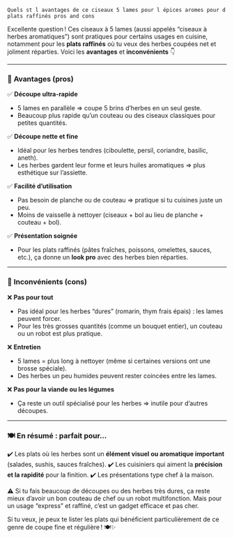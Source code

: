 ```basic
Quels st l avantages de ce ciseaux 5 lames pour l épices aromes pour d plats raffinés pros and cons 
```

Excellente question ! Ces ciseaux à 5 lames (aussi appelés “ciseaux à herbes aromatiques”) sont pratiques pour certains usages en cuisine, notamment pour les **plats raffinés** où tu veux des herbes coupées net et joliment réparties. Voici les **avantages** et **inconvénients** 👇

------

### 🍃 **Avantages (pros)**

✅ **Découpe ultra-rapide**

- 5 lames en parallèle ⇒ coupe 5 brins d’herbes en un seul geste.
- Beaucoup plus rapide qu’un couteau ou des ciseaux classiques pour petites quantités.

✅ **Découpe nette et fine**

- Idéal pour les herbes tendres (ciboulette, persil, coriandre, basilic, aneth).
- Les herbes gardent leur forme et leurs huiles aromatiques ⇒ plus esthétique sur l’assiette.

✅ **Facilité d’utilisation**

- Pas besoin de planche ou de couteau ⇒ pratique si tu cuisines juste un peu.
- Moins de vaisselle à nettoyer (ciseaux + bol au lieu de planche + couteau + bol).

✅ **Présentation soignée**

- Pour les plats raffinés (pâtes fraîches, poissons, omelettes, sauces, etc.), ça donne un **look pro** avec des herbes bien réparties.

------

### 🚫 **Inconvénients (cons)**

❌ **Pas pour tout**

- Pas idéal pour les herbes “dures” (romarin, thym frais épais) : les lames peuvent forcer.
- Pour les très grosses quantités (comme un bouquet entier), un couteau ou un robot est plus pratique.

❌ **Entretien**

- 5 lames = plus long à nettoyer (même si certaines versions ont une brosse spéciale).
- Des herbes un peu humides peuvent rester coincées entre les lames.

❌ **Pas pour la viande ou les légumes**

- Ça reste un outil spécialisé pour les herbes ⇒ inutile pour d’autres découpes.

------

### 🍽️ **En résumé : parfait pour…**

✔️ Les plats où les herbes sont un **élément visuel ou aromatique important** (salades, sushis, sauces fraîches).
 ✔️ Les cuisiniers qui aiment la **précision et la rapidité** pour la finition.
 ✔️ Les présentations type chef à la maison.

⚠️ Si tu fais beaucoup de découpes ou des herbes très dures, ça reste mieux d’avoir un bon couteau de chef ou un robot multifonction. Mais pour un usage “express” et raffiné, c’est un gadget efficace et pas cher.

Si tu veux, je peux te lister les plats qui bénéficient particulièrement de ce genre de coupe fine et régulière ! 🍽️✨